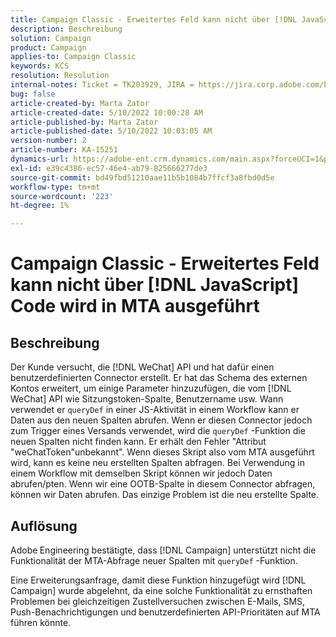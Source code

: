 ```yaml
---
title: Campaign Classic - Erweitertes Feld kann nicht über [!DNL JavaScript] Code wird in MTA ausgeführt
description: Beschreibung
solution: Campaign
product: Campaign
applies-to: Campaign Classic
keywords: KCS
resolution: Resolution
internal-notes: Ticket = TK203929, JIRA = https://jira.corp.adobe.com/browse/NEO-20460, https://jira.corp.adobe.com/browse/NEO-20648
bug: false
article-created-by: Marta Zator
article-created-date: 5/10/2022 10:00:28 AM
article-published-by: Marta Zator
article-published-date: 5/10/2022 10:03:05 AM
version-number: 2
article-number: KA-15251
dynamics-url: https://adobe-ent.crm.dynamics.com/main.aspx?forceUCI=1&pagetype=entityrecord&etn=knowledgearticle&id=90301002-48d0-ec11-a7b5-00224809c101
exl-id: e39c4386-ec57-46e4-ab79-825666277de3
source-git-commit: bd49fbd51210aae11b5b1084b7ffcf3a8fbd0d5e
workflow-type: tm+mt
source-wordcount: '223'
ht-degree: 1%

---
```


# Campaign Classic - Erweitertes Feld kann nicht über [!DNL JavaScript] Code wird in MTA ausgeführt

## Beschreibung


Der Kunde versucht, die [!DNL WeChat] API und hat dafür einen benutzerdefinierten Connector erstellt. Er hat das Schema des externen Kontos erweitert, um einige Parameter hinzuzufügen, die vom [!DNL WeChat] API wie Sitzungstoken-Spalte, Benutzername usw. Wann verwendet er `queryDef` in einer JS-Aktivität in einem Workflow kann er Daten aus den neuen Spalten abrufen. Wenn er diesen Connector jedoch zum Trigger eines Versands verwendet, wird die `queryDef` -Funktion die neuen Spalten nicht finden kann. Er erhält den Fehler &quot;Attribut &quot;weChatToken&quot;unbekannt&quot;. Wenn dieses Skript also vom MTA ausgeführt wird, kann es keine neu erstellten Spalten abfragen. Bei Verwendung in einem Workflow mit demselben Skript können wir jedoch Daten abrufen/pten. Wenn wir eine OOTB-Spalte in diesem Connector abfragen, können wir Daten abrufen. Das einzige Problem ist die neu erstellte Spalte.


## Auflösung


Adobe<b> </b>Engineering bestätigte, dass [!DNL Campaign] unterstützt nicht die Funktionalität der MTA-Abfrage neuer Spalten mit `queryDef` -Funktion.

Eine Erweiterungsanfrage, damit diese Funktion hinzugefügt wird [!DNL Campaign] wurde abgelehnt, da eine solche Funktionalität zu ernsthaften Problemen bei gleichzeitigen Zustellversuchen zwischen E-Mails, SMS, Push-Benachrichtigungen und benutzerdefinierten API-Prioritäten auf MTA führen könnte.
